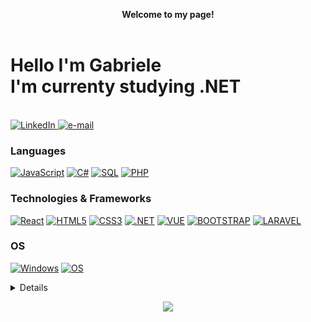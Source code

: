 <p align="center">
    <b>Welcome to my page!</b><br><br>
    <h1>
         Hello I'm Gabriele<br>
         I'm currenty studying .NET<br>
    </h1><br>
    <a href="https://www.linkedin.com/in/gabriele-pagnotta-7645b316b/">
        <img src="https://img.shields.io/badge/LinkedIn-blue?style=flat-square&logo=linkedin" alt="LinkedIn">
    </a>
    <a href="mailto:gabriele.pagnotta.dev@gmail.com">
        <img src="https://img.shields.io/badge/Email-blue?style=flat-square&logo=gmail&logoColor=white" alt="e-mail">
    </a>
    
    
</p>

### Languages
[![JavaScript](https://img.shields.io/badge/javascript-black?style=for-the-badge&logo=javascript)](https://github.com/GabrielePagnotta)
[![C#](	https://img.shields.io/badge/C%23-239120?style=for-the-badge&logo=c-sharp&logoColor=white)](https://github.com/GabrielePagnotta)
[![SQL](https://img.shields.io/badge/sql-black?style=for-the-badge&logo=mysql)](https://github.com/GabrielePagnotta)
[![PHP](https://img.shields.io/badge/PHP-777BB4?style=for-the-badge&logo=php&logoColor=white)](https://github.com/GabrielePagnotta)

### Technologies & Frameworks
[![React](https://img.shields.io/badge/react-black?style=for-the-badge&logo=react)](https://github.com/GabrielePagnotta)
[![HTML5](https://img.shields.io/badge/html5-black?style=for-the-badge&logo=html5)](https://github.com/GabrielePagnotta)
[![CSS3](https://img.shields.io/badge/css3-black?style=for-the-badge&logo=css3)](https://github.com/GabrielePagnotta)
[![.NET](https://img.shields.io/badge/.NET-5C2D91?style=for-the-badge&logo=.net&logoColor=white)](https://github.com/GabrielePagnotta)
[![VUE](https://img.shields.io/badge/Vue.js-35495E?style=for-the-badge&logo=vue.js&logoColor=4FC08D)](https://github.com/GabrielePagnotta)
[![BOOTSTRAP](https://img.shields.io/badge/Bootstrap-563D7C?style=for-the-badge&logo=bootstrap&logoColor=white)](https://github.com/GabrielePagnotta)
[![LARAVEL](https://img.shields.io/badge/Laravel-FF2D20?style=for-the-badge&logo=laravel&logoColor=white)](https://github.com/GabrielePagnotta)

### OS
[![Windows](https://img.shields.io/badge/Windows-black?style=for-the-badge&logo=Windows)](https://github.com/GabrielePagnotta)
[![OS](https://img.shields.io/badge/mac%20os-000000?style=for-the-badge&logo=apple&logoColor=white)](https://github.com/GabrielePagnotta)

<details>
<p align="center">
  <a href="https://github.com/GabrielePagnotta">
    <img src="http://github-profile-summary-cards.vercel.app/api/cards/profile-details?username=GabrielePagnotta&theme=transparent" />
  </a>
  <a href="https://github.com/GabrielePagnotta">
    <img src="https://github-readme-streak-stats.herokuapp.com/?user=GabrielePagnotta&hide_border=true&card_width=338&theme=transparent" />
  </a>
  <a href="https://github.com/GabrielePagnotta">
    <img src="http://github-profile-summary-cards.vercel.app/api/cards/stats?username=GabrielePagnotta&theme=transparent" />
  </a>
  
</p>
</details>

<p align="center">
  <a href="https://github.com/GabrielePagnotta">
    <img src="https://komarev.com/ghpvc/?username=GabrielePagnotta&color=blue&style=flat)" />
  </a>
</p>
<!--

- 🔭 I’m currently working on ...
- 🌱 I’m currently learning ...
- 👯 I’m looking to collaborate on ...
- 🤔 I’m looking for help with ...
- 💬 Ask me about ...
- 📫 How to reach me: ...
- 😄 Pronouns: ...
- ⚡ Fun fact: ...
-->
